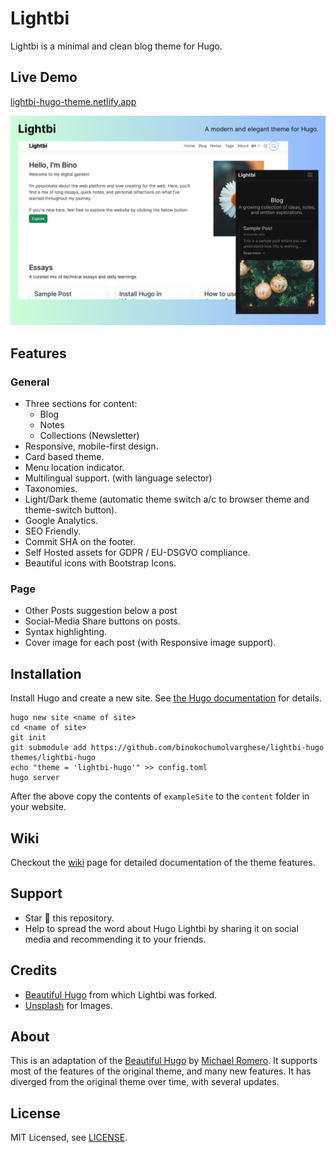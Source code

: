 # Lightbi 

Lightbi is a minimal and clean blog theme for Hugo.

## Live Demo

[lightbi-hugo-theme.netlify.app](https://lightbi-hugo-theme.netlify.app/)

![LightBi Hugo Theme Screenshot](https://raw.githubusercontent.com/binokochumolvarghese/lightbi-hugo/master/images/screenshot.png)

## Features

### General
- Three sections for content:
    - Blog
    - Notes
    - Collections (Newsletter)
- Responsive, mobile-first design.
- Card based theme.
- Menu location indicator.
- Multilingual support. (with language selector)
- Taxonomies.
- Light/Dark theme (automatic theme switch a/c to browser theme and theme-switch button).
- Google Analytics.
- SEO Friendly.
- Commit SHA on the footer.
- Self Hosted assets for GDPR / EU-DSGVO compliance.
- Beautiful icons with Bootstrap Icons.

### Page
- Other Posts suggestion below a post
- Social-Media Share buttons on posts.
- Syntax highlighting.
- Cover image for each post (with Responsive image support).

## Installation

Install Hugo and create a new site. See [the Hugo documentation](https://gohugo.io/getting-started/quick-start/) for details.

```
hugo new site <name of site>
cd <name of site>
git init
git submodule add https://github.com/binokochumolvarghese/lightbi-hugo themes/lightbi-hugo
echo "theme = 'lightbi-hugo'" >> config.toml
hugo server
```

After the above copy the contents of `exampleSite` to the `content` folder in your website.

## Wiki

Checkout the [wiki](https://github.com/binokochumolvarghese/lightbi-hugo/wiki) page for detailed documentation of the theme features.

## Support
- Star 🌟 this repository.
- Help to spread the word about Hugo Lightbi by sharing it on social media and recommending it to your friends.

## Credits

- [Beautiful Hugo](https://github.com/halogenica/beautifulhugo) from which Lightbi was forked.
- [Unsplash](https://unsplash.com/) for Images.

## About

This is an adaptation of the [Beautiful Hugo](https://github.com/halogenica/beautifulhugo) by [Michael Romero](https://github.com/halogenica). It supports most of the features of the original theme, and many new features. It has diverged from the original theme over time, with several updates.

## License

MIT Licensed, see [LICENSE](https://github.com/binokochumolvarghese/lightbi-hugo/blob/master/LICENSE).

